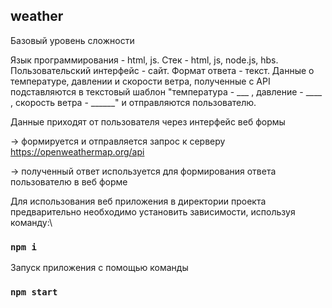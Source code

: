 ## weather
Базовый уровень сложности

Язык программирования - html, js.
Стек - html, js, node.js, hbs.
Пользовательский интерфейс - сайт.
Формат ответа - текст. Данные о температуре, давлении и скорости ветра, полученные с API подставляются в  текстовый шаблон "температура - ___ , давление - ____ , скорость ветра - ______" и отправляются пользователю.

Данные приходят от пользователя через интерфейс веб формы

 → формируется и отправляется запрос к серверу https://openweathermap.org/api 

 → полученный ответ  используется для формирования ответа пользователю в веб форме

Для использования веб приложения в директории проекта предварительно необходимо  установить зависимости, используя команду:\

### `npm i `

Запуск приложения с помощью команды 

### `npm start`


